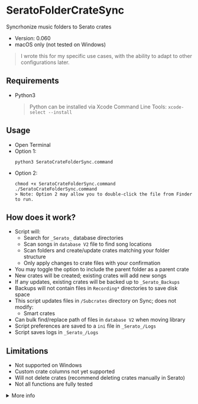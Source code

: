 # SeratoFolderCrateSync

Syncrhonize music folders to Serato crates

- Version: 0.060
- macOS only (not tested on Windows)

> I wrote this for my specific use cases, with the ability to adapt to other configurations later.

## Requirements

- Python3
  > Python can be installed via Xcode Command Line Tools: `xcode-select --install`

## Usage

- Open Terminal
- Option 1:
  ```
  python3 SeratoCrateFolderSync.command
  ```
- Option 2:
  ```
  chmod +x SeratoCrateFolderSync.command
  ./SeratoCrateFolderSync.command
  > Note: Option 2 may allow you to double-click the file from Finder to run.

## How does it work?

- Script will:
  - Search for `_Serato_` database directories
  - Scan songs in `database V2` file to find song locations
  - Scan folders and create/update crates matching your folder structure
  - Only apply changes to crate files with your confirmation
- You may toggle the option to include the parent folder as a parent crate
- New crates will be created; existing crates will add new songs
- If any updates, existing crates will be backed up to `_Serato_Backups`
- Backups will not contain files in `Recording*` directories to save disk space
- This script updates files in `/Subcrates` directory on Sync; does not modify:
  - Smart crates
- Can bulk find/replace path of files in `database V2` when moving library
- Script preferences are saved to a `ini` file in `_Serato_/Logs`
- Script saves logs in `_Serato_/Logs`

## Limitations

- Not supported on Windows
- Custom crate columns not yet supported
- Will not delete crates (recommend deleting crates manually in Serato)
- Not all functions are fully tested

<details><summary>More info</summary><p>

## Parent Crate Option

- Include the top level folder as a crate? True
  ```
  Example of True:
    Crates
    ├─ Top 40
    ├─ Chill
    ├─ R&B
    └─ House
  ```
- Do not include the top level folder as a crate? False
  ```
  Example of False:
    Top 40
    Chill
    R&B
    House
  ```
## Crate File Info

In each frame/tag/code/etc, bytes...

- 0:3 have a Serato tag (legend below)
- 4:7 is the length of the data
- 8:8+length is the remainder of the data
- 0:4 can be decoded as utf-8
- 8:8+length can be decoded as utf-16-be (big endian)

## Fields

Source: https://github.com/Holzhaus/serato-tags/blob/master/scripts/database_v2.py

- Database
  - `vrsn`: Version
  - `otrk`: Track
  - `ttyp`: File Type
  - `pfil`: File Path
  - `tsng`: Song Title
  - `tlen`: Length
  - `tbit`: Bitrate
  - `tsmp`: Sample Rate
  - `tbpm`: BPM
  - `tadd`: Date added
  - `uadd`: Date added
  - `tkey`: Key
  - `bbgl`: Beatgrid Locked
  - `tart`: Artist
  - `utme`: File Time
  - `bmis`: Missing
- Crates
  - `osrt`: Sorting
  - `brev`: Reverse Order
  - `ovct`: Column Title
  - `tvcn`: Column Name
  - `tvcw`: Column Width
  - `ptrk`: Track Path

</p></details>

